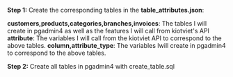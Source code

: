 **Step 1:**
Create the corresponding tables in the **table_attributes.json**:

**customers,products,categories,branches,invoices**: The tables I will create in pgadmin4 as well as the features I will call from kiotviet's API
**attribute**: The variables I will call from the kiotviet API to correspond to the above tables.
**column,attribute_type**: The variables Iwill create in pgadmin4 to correspond to the above tables.

**Step 2:**
Create all tables in pgadmin4 with create_table.sql
